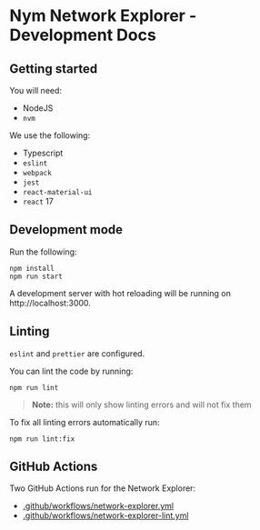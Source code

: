 # Nym Network Explorer - Development Docs

## Getting started

You will need:

- NodeJS
- `nvm`

We use the following:

- Typescript
- `eslint`
- `webpack`
- `jest`
- `react-material-ui`
- `react` 17

## Development mode

Run the following:

```
npm install
npm run start
```

A development server with hot reloading will be running on http://localhost:3000.

## Linting

`eslint` and `prettier` are configured.

You can lint the code by running:

```
npm run lint
```

> **Note:** this will only show linting errors and will not fix them
 
To fix all linting errors automatically run:

```
npm run lint:fix
```

## GitHub Actions

Two GitHub Actions run for the Network Explorer:

- [.github/workflows/network-explorer.yml](../.github/workflows/network-explorer.yml)
- [.github/workflows/network-explorer-lint.yml](../.github/workflows/network-explorer-lint.yml)
